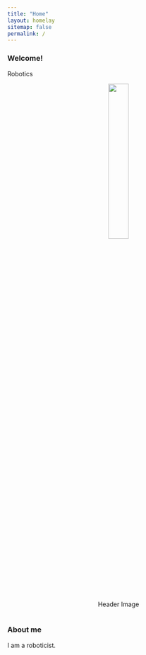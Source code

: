 ```yaml
---
title: "Home"
layout: homelay
sitemap: false
permalink: /
---
```


### Welcome!

Robotics

<div class="container">
<div class="row">
<center>
<img src="{{ site.url }}{{ site.baseurl }}/images/headshot.jpg" width="30%"/><br/>
Header Image
</center>
</div>
</div>
<br/>

### About me

I am a roboticist.
